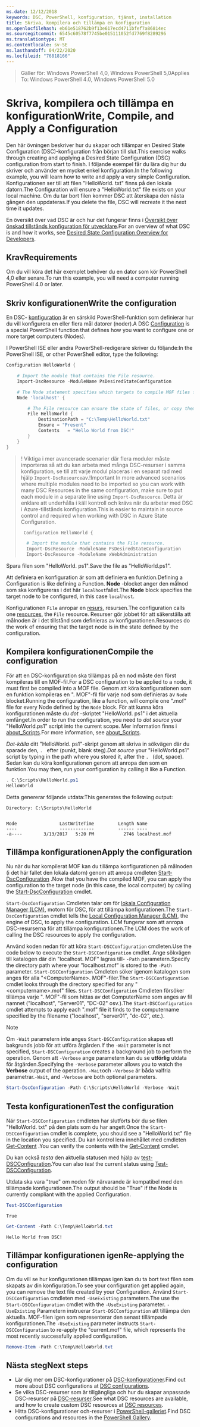```yaml
---
ms.date: 12/12/2018
keywords: DSC, PowerShell, konfiguration, tjänst, installation
title: Skriva, kompilera och tillämpa en konfiguration
ms.openlocfilehash: eb61e518762b9f13e617ecd4711bfef7a86814ec
ms.sourcegitcommit: 6545c60578f7745be015111052fd7769f8289296
ms.translationtype: MT
ms.contentlocale: sv-SE
ms.lasthandoff: 04/22/2020
ms.locfileid: "76818166"
---
```

> <span data-ttu-id="741f7-103">Gäller för: Windows PowerShell 4,0, Windows PowerShell 5,0</span><span class="sxs-lookup"><span data-stu-id="741f7-103">Applies To: Windows PowerShell 4.0, Windows PowerShell 5.0</span></span>

# <a name="write-compile-and-apply-a-configuration"></a><span data-ttu-id="741f7-104">Skriva, kompilera och tillämpa en konfiguration</span><span class="sxs-lookup"><span data-stu-id="741f7-104">Write, Compile, and Apply a Configuration</span></span>

<span data-ttu-id="741f7-105">Den här övningen beskriver hur du skapar och tillämpar en Desired State Configuration (DSC)-konfiguration från början till slut.</span><span class="sxs-lookup"><span data-stu-id="741f7-105">This exercise walks through creating and applying a Desired State Configuration (DSC) configuration from start to finish.</span></span>
<span data-ttu-id="741f7-106">I följande exempel får du lära dig hur du skriver och använder en mycket enkel konfiguration.</span><span class="sxs-lookup"><span data-stu-id="741f7-106">In the following example, you will learn how to write and apply a very simple Configuration.</span></span> <span data-ttu-id="741f7-107">Konfigurationen ser till att filen "HelloWorld. txt" finns på den lokala datorn.</span><span class="sxs-lookup"><span data-stu-id="741f7-107">The Configuration will ensure a "HelloWorld.txt" file exists on your local machine.</span></span> <span data-ttu-id="741f7-108">Om du tar bort filen kommer DSC att återskapa den nästa gången den uppdateras.</span><span class="sxs-lookup"><span data-stu-id="741f7-108">If you delete the file, DSC will recreate it the next time it updates.</span></span>

<span data-ttu-id="741f7-109">En översikt över vad DSC är och hur det fungerar finns i [Översikt över önskad tillstånds konfiguration för utvecklare](../overview/overview.md).</span><span class="sxs-lookup"><span data-stu-id="741f7-109">For an overview of what DSC is and how it works, see [Desired State Configuration Overview for Developers](../overview/overview.md).</span></span>

## <a name="requirements"></a><span data-ttu-id="741f7-110">Krav</span><span class="sxs-lookup"><span data-stu-id="741f7-110">Requirements</span></span>

<span data-ttu-id="741f7-111">Om du vill köra det här exemplet behöver du en dator som kör PowerShell 4,0 eller senare.</span><span class="sxs-lookup"><span data-stu-id="741f7-111">To run this example, you will need a computer running PowerShell 4.0 or later.</span></span>

## <a name="write-the-configuration"></a><span data-ttu-id="741f7-112">Skriv konfigurationen</span><span class="sxs-lookup"><span data-stu-id="741f7-112">Write the configuration</span></span>

<span data-ttu-id="741f7-113">En DSC- [konfiguration](configurations.md) är en särskild PowerShell-funktion som definierar hur du vill konfigurera en eller flera mål datorer (noder).</span><span class="sxs-lookup"><span data-stu-id="741f7-113">A DSC [Configuration](configurations.md) is a special PowerShell function that defines how you want to configure one or more target computers (Nodes).</span></span>

<span data-ttu-id="741f7-114">I PowerShell ISE eller andra PowerShell-redigerare skriver du följande:</span><span class="sxs-lookup"><span data-stu-id="741f7-114">In the PowerShell ISE, or other PowerShell editor, type the following:</span></span>

```powershell
Configuration HelloWorld {

    # Import the module that contains the File resource.
    Import-DscResource -ModuleName PsDesiredStateConfiguration

    # The Node statement specifies which targets to compile MOF files for, when this configuration is executed.
    Node 'localhost' {

        # The File resource can ensure the state of files, or copy them from a source to a destination with persistent updates.
        File HelloWorld {
            DestinationPath = "C:\Temp\HelloWorld.txt"
            Ensure = "Present"
            Contents   = "Hello World from DSC!"
        }
    }
}
```

> <span data-ttu-id="741f7-115">! Viktiga i mer avancerade scenarier där flera moduler måste importeras så att du kan arbeta med många DSC-resurser i samma konfiguration, se till att varje modul placeras i en separat rad med hjälp `Import-DscResource`av.</span><span class="sxs-lookup"><span data-stu-id="741f7-115">!Important In more advanced scenarios where multiple modules need to be imported so you can work with many DSC Resources in the same configuration, make sure to put each module in a separate line using `Import-DscResource`.</span></span>
> <span data-ttu-id="741f7-116">Detta är enklare att underhålla i käll kontroll och krävs när du arbetar med DSC i Azure-tillstånds konfiguration.</span><span class="sxs-lookup"><span data-stu-id="741f7-116">This is easier to maintain in source control and required when working with DSC in Azure State Configuration.</span></span>
>
> ```powershell
>  Configuration HelloWorld {
>
>   # Import the module that contains the File resource.
>   Import-DscResource -ModuleName PsDesiredStateConfiguration
>   Import-DscResource -ModuleName xWebAdministration
>
> ```

<span data-ttu-id="741f7-117">Spara filen som "HelloWorld. ps1".</span><span class="sxs-lookup"><span data-stu-id="741f7-117">Save the file as "HelloWorld.ps1".</span></span>

<span data-ttu-id="741f7-118">Att definiera en konfiguration är som att definiera en funktion.</span><span class="sxs-lookup"><span data-stu-id="741f7-118">Defining a Configuration is like defining a Function.</span></span> <span data-ttu-id="741f7-119">**Node** -blocket anger den målnod som ska konfigureras i det här `localhost`fallet.</span><span class="sxs-lookup"><span data-stu-id="741f7-119">The **Node** block specifies the target node to be configured, in this case `localhost`.</span></span>

<span data-ttu-id="741f7-120">Konfigurationen `File` anropar en [resurs](../resources/resources.md), resursen.</span><span class="sxs-lookup"><span data-stu-id="741f7-120">The configuration calls one [resources](../resources/resources.md), the `File` resource.</span></span> <span data-ttu-id="741f7-121">Resurser gör jobbet för att säkerställa att målnoden är i det tillstånd som definieras av konfigurationen.</span><span class="sxs-lookup"><span data-stu-id="741f7-121">Resources do the work of ensuring that the target node is in the state defined by the configuration.</span></span>

## <a name="compile-the-configuration"></a><span data-ttu-id="741f7-122">Kompilera konfigurationen</span><span class="sxs-lookup"><span data-stu-id="741f7-122">Compile the configuration</span></span>

<span data-ttu-id="741f7-123">För att en DSC-konfiguration ska tillämpas på en nod måste den först kompileras till en MOF-fil.</span><span class="sxs-lookup"><span data-stu-id="741f7-123">For a DSC configuration to be applied to a node, it must first be compiled into a MOF file.</span></span>
<span data-ttu-id="741f7-124">Genom att köra konfigurationen som en funktion kompileras en ". MOF"-fil för varje nod som definieras av `Node` blocket.</span><span class="sxs-lookup"><span data-stu-id="741f7-124">Running the configuration, like a function, will compile one ".mof" file for every Node defined by the `Node` block.</span></span>
<span data-ttu-id="741f7-125">För att kunna köra konfigurationen måste du *dot* -skriptet "HelloWorld. ps1" i det aktuella omfånget.</span><span class="sxs-lookup"><span data-stu-id="741f7-125">In order to run the configuration, you need to *dot source* your "HelloWorld.ps1" script into the current scope.</span></span>
<span data-ttu-id="741f7-126">Mer information finns i [about_Scripts](/powershell/module/microsoft.powershell.core/about/about_scripts?view=powershell-6#script-scope-and-dot-sourcing).</span><span class="sxs-lookup"><span data-stu-id="741f7-126">For more information, see [about_Scripts](/powershell/module/microsoft.powershell.core/about/about_scripts?view=powershell-6#script-scope-and-dot-sourcing).</span></span>

<!-- markdownlint-disable MD038 -->
<span data-ttu-id="741f7-127">*Dot-källa* ditt "HelloWorld. ps1"-skript genom att skriva in sökvägen där du sparade den, `. ` efter (punkt, blank steg).</span><span class="sxs-lookup"><span data-stu-id="741f7-127">*Dot source* your "HelloWorld.ps1" script by typing in the path where you stored it, after the `. ` (dot, space).</span></span> <span data-ttu-id="741f7-128">Sedan kan du köra konfigurationen genom att anropa den som en funktion.</span><span class="sxs-lookup"><span data-stu-id="741f7-128">You may then, run your configuration by calling it like a Function.</span></span>
<!-- markdownlint-enable MD038 -->

```powershell
. C:\Scripts\HelloWorld.ps1
HelloWorld
```

<span data-ttu-id="741f7-129">Detta genererar följande utdata:</span><span class="sxs-lookup"><span data-stu-id="741f7-129">This generates the following output:</span></span>

```output
Directory: C:\Scripts\HelloWorld


Mode                LastWriteTime         Length Name
----                -------------         ------ ----
-a----        3/13/2017   5:20 PM           2746 localhost.mof
```

## <a name="apply-the-configuration"></a><span data-ttu-id="741f7-130">Tillämpa konfigurationen</span><span class="sxs-lookup"><span data-stu-id="741f7-130">Apply the configuration</span></span>

<span data-ttu-id="741f7-131">Nu när du har kompilerat MOF kan du tillämpa konfigurationen på målnoden (i det här fallet den lokala datorn) genom att anropa cmdleten [Start-DscConfiguration](/powershell/module/psdesiredstateconfiguration/start-dscconfiguration) .</span><span class="sxs-lookup"><span data-stu-id="741f7-131">Now that you have the compiled MOF, you can apply the configuration to the target node (in this case, the local computer) by calling the [Start-DscConfiguration](/powershell/module/psdesiredstateconfiguration/start-dscconfiguration) cmdlet.</span></span>

<span data-ttu-id="741f7-132">`Start-DscConfiguration` Cmdleten talar om för [lokala Configuration Manager (LCM)](../managing-nodes/metaConfig.md), motorn för DSC, för att tillämpa konfigurationen.</span><span class="sxs-lookup"><span data-stu-id="741f7-132">The `Start-DscConfiguration` cmdlet tells the [Local Configuration Manager (LCM)](../managing-nodes/metaConfig.md), the engine of DSC, to apply the configuration.</span></span>
<span data-ttu-id="741f7-133">LCM fungerar som att anropa DSC-resurserna för att tillämpa konfigurationen.</span><span class="sxs-lookup"><span data-stu-id="741f7-133">The LCM does the work of calling the DSC resources to apply the configuration.</span></span>

<span data-ttu-id="741f7-134">Använd koden nedan för att köra `Start-DSCConfiguration` cmdleten.</span><span class="sxs-lookup"><span data-stu-id="741f7-134">Use the code below to execute the `Start-DSCConfiguration` cmdlet.</span></span> <span data-ttu-id="741f7-135">Ange sökvägen till katalogen där din "localhost. MOF" lagras till- `-Path` parametern.</span><span class="sxs-lookup"><span data-stu-id="741f7-135">Specify the directory path where your "localhost.mof" is stored to the `-Path` parameter.</span></span> <span data-ttu-id="741f7-136">`Start-DSCConfiguration` Cmdleten söker igenom katalogen som anges för alla "\<ComputerName\>. MOF"-filer.</span><span class="sxs-lookup"><span data-stu-id="741f7-136">The `Start-DSCConfiguration` cmdlet looks through the directory specified for any "\<computername\>.mof" files.</span></span> <span data-ttu-id="741f7-137">`Start-DSCConfiguration` Cmdleten försöker tillämpa varje ". MOF"-fil som hittas av det ComputerName som anges av fil namnet ("localhost", "Server01", "DC-02" osv.).</span><span class="sxs-lookup"><span data-stu-id="741f7-137">The `Start-DSCConfiguration` cmdlet attempts to apply each ".mof" file it finds to the computername specified by the filename ("localhost", "server01", "dc-02", etc.).</span></span>

> [!NOTE]
> <span data-ttu-id="741f7-138">Om `-Wait` parametern inte anges `Start-DSCConfiguration` skapas ett bakgrunds jobb för att utföra åtgärden.</span><span class="sxs-lookup"><span data-stu-id="741f7-138">If the `-Wait` parameter is not specified, `Start-DSCConfiguration` creates a background job to perform the operation.</span></span> <span data-ttu-id="741f7-139">Genom att `-Verbose` ange parametern kan du se **utförlig** utdata för åtgärden.</span><span class="sxs-lookup"><span data-stu-id="741f7-139">Specifying the `-Verbose` parameter allows you to watch the **Verbose** output of the operation.</span></span> <span data-ttu-id="741f7-140">`-Wait`och `-Verbose` är båda valfria parametrar.</span><span class="sxs-lookup"><span data-stu-id="741f7-140">`-Wait`, and `-Verbose` are both optional parameters.</span></span>

```powershell
Start-DscConfiguration -Path C:\Scripts\HelloWorld -Verbose -Wait
```

## <a name="test-the-configuration"></a><span data-ttu-id="741f7-141">Testa konfigurationen</span><span class="sxs-lookup"><span data-stu-id="741f7-141">Test the configuration</span></span>

<span data-ttu-id="741f7-142">När `Start-DSCConfiguration` cmdleten har slutförts bör du se filen "HelloWorld. txt" på den plats som du har angett.</span><span class="sxs-lookup"><span data-stu-id="741f7-142">Once the `Start-DSCConfiguration` cmdlet is complete, you should see a "HelloWorld.txt" file in the location you specified.</span></span> <span data-ttu-id="741f7-143">Du kan kontrol lera innehållet med cmdleten [Get-Content](/powershell/module/microsoft.powershell.management/get-content) .</span><span class="sxs-lookup"><span data-stu-id="741f7-143">You can verify the contents with the [Get-Content](/powershell/module/microsoft.powershell.management/get-content) cmdlet.</span></span>

<span data-ttu-id="741f7-144">Du kan också *testa* den aktuella statusen med hjälp av [test-DSCConfiguration](/powershell/module/psdesiredstateconfiguration/Test-DSCConfiguration).</span><span class="sxs-lookup"><span data-stu-id="741f7-144">You can also *test* the current status using [Test-DSCConfiguration](/powershell/module/psdesiredstateconfiguration/Test-DSCConfiguration).</span></span>

<span data-ttu-id="741f7-145">Utdata ska vara "true" om noden för närvarande är kompatibel med den tillämpade konfigurationen.</span><span class="sxs-lookup"><span data-stu-id="741f7-145">The output should be "True" if the Node is currently compliant with the applied Configuration.</span></span>

```powershell
Test-DSCConfiguration
```

```output
True
```

```powershell
Get-Content -Path C:\Temp\HelloWorld.txt
```

```output
Hello World from DSC!
```

## <a name="re-applying-the-configuration"></a><span data-ttu-id="741f7-146">Tillämpar konfigurationen igen</span><span class="sxs-lookup"><span data-stu-id="741f7-146">Re-applying the configuration</span></span>

<span data-ttu-id="741f7-147">Om du vill se hur konfigurationen tillämpas igen kan du ta bort text filen som skapats av din konfiguration.</span><span class="sxs-lookup"><span data-stu-id="741f7-147">To see your configuration get applied again, you can remove the text file created by your Configuration.</span></span> <span data-ttu-id="741f7-148">Använd `Start-DSCConfiguration` cmdleten med `-UseExisting` parametern.</span><span class="sxs-lookup"><span data-stu-id="741f7-148">The use the `Start-DSCConfiguration` cmdlet with the `-UseExisting` parameter.</span></span> <span data-ttu-id="741f7-149">`-UseExisting` Parametern instruerar `Start-DSCConfiguration` att tillämpa den aktuella. MOF-filen igen som representerar den senast tillämpade konfigurationen.</span><span class="sxs-lookup"><span data-stu-id="741f7-149">The `-UseExisting` parameter instructs `Start-DSCConfiguration` to re-apply the "current.mof" file, which represents the most recently successfully applied configuration.</span></span>

```powershell
Remove-Item -Path C:\Temp\HelloWorld.txt
```

## <a name="next-steps"></a><span data-ttu-id="741f7-150">Nästa steg</span><span class="sxs-lookup"><span data-stu-id="741f7-150">Next steps</span></span>

- <span data-ttu-id="741f7-151">Lär dig mer om DSC-konfigurationer på [DSC-konfigurationer](configurations.md).</span><span class="sxs-lookup"><span data-stu-id="741f7-151">Find out more about DSC configurations at [DSC configurations](configurations.md).</span></span>
- <span data-ttu-id="741f7-152">Se vilka DSC-resurser som är tillgängliga och hur du skapar anpassade DSC-resurser på [DSC-resurser](../resources/resources.md).</span><span class="sxs-lookup"><span data-stu-id="741f7-152">See what DSC resources are available, and how to create custom DSC resources at [DSC resources](../resources/resources.md).</span></span>
- <span data-ttu-id="741f7-153">Hitta DSC-konfigurationer och-resurser i [PowerShell-galleriet](https://www.powershellgallery.com/).</span><span class="sxs-lookup"><span data-stu-id="741f7-153">Find DSC configurations and resources in the [PowerShell Gallery](https://www.powershellgallery.com/).</span></span>
